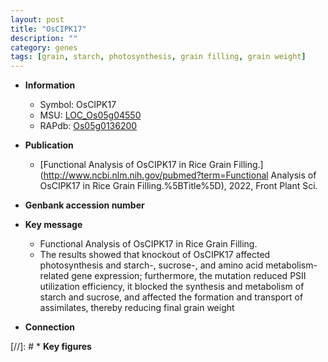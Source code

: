 ```yaml
---
layout: post
title: "OsCIPK17"
description: ""
category: genes
tags: [grain, starch, photosynthesis, grain filling, grain weight]
---
```


* **Information**  
    + Symbol: OsCIPK17  
    + MSU: [LOC_Os05g04550](http://rice.uga.edu/cgi-bin/ORF_infopage.cgi?orf=LOC_Os05g04550)  
    + RAPdb: [Os05g0136200](http://rapdb.dna.affrc.go.jp/viewer/gbrowse_details/irgsp1?name=Os05g0136200)  

* **Publication**  
    + [Functional Analysis of OsCIPK17 in Rice Grain Filling.](http://www.ncbi.nlm.nih.gov/pubmed?term=Functional Analysis of OsCIPK17 in Rice Grain Filling.%5BTitle%5D), 2022, Front Plant Sci.

* **Genbank accession number**  

* **Key message**  
    + Functional Analysis of OsCIPK17 in Rice Grain Filling.
    + The results showed that knockout of OsCIPK17 affected photosynthesis and starch-, sucrose-, and amino acid metabolism-related gene expression; furthermore, the mutation reduced PSII utilization efficiency, it blocked the synthesis and metabolism of starch and sucrose, and affected the formation and transport of assimilates, thereby reducing final grain weight

* **Connection**  

[//]: # * **Key figures**  


